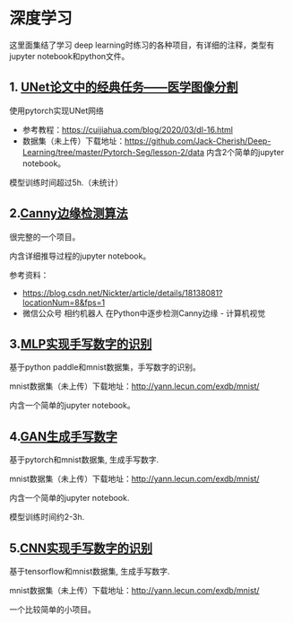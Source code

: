 # 深度学习
这里面集结了学习 deep learning时练习的各种项目，有详细的注释，类型有jupyter notebook和python文件。

## 1. [UNet论文中的经典任务——医学图像分割](https://github.com/jinjiujiujin/Deep-Learning/UNet)
使用pytorch实现UNet网络

* 参考教程：https://cuijiahua.com/blog/2020/03/dl-16.html
* 数据集（未上传）下载地址：https://github.com/Jack-Cherish/Deep-Learning/tree/master/Pytorch-Seg/lesson-2/data
内含2个简单的jupyter notebook。

模型训练时间超过5h.（未统计）


## 2.[Canny边缘检测算法](https://github.com/jinjiujiujin/Deep-Learning/CannyEdgeDetector)
很完整的一个项目。

内含详细推导过程的jupyter notebook。

参考资料：
* https://blog.csdn.net/Nickter/article/details/18138081?locationNum=8&fps=1
* 微信公众号 相约机器人 在Python中逐步检测Canny边缘 - 计算机视觉

## 3.[MLP实现手写数字的识别](https://github.com/jinjiujiujin/Deep-Learning/HandWrittenDigit/MLP)
基于python paddle和mnist数据集，手写数字的识别。

mnist数据集（未上传）下载地址：http://yann.lecun.com/exdb/mnist/

内含一个简单的jupyter notebook。

## 4.[GAN生成手写数字](https://github.com/jinjiujiujin/Deep-Learning/HandWrittenDigit/GAN)
基于pytorch和mnist数据集, 生成手写数字.

mnist数据集（未上传）下载地址：http://yann.lecun.com/exdb/mnist/

内含一个简单的jupyter notebook.

模型训练时间约2-3h.

## 5.[CNN实现手写数字的识别](https://github.com/jinjiujiujin/Deep-Learning/HandWrittenDigit/CNN)
基于tensorflow和mnist数据集, 生成手写数字.

mnist数据集（未上传）下载地址：http://yann.lecun.com/exdb/mnist/

一个比较简单的小项目。
